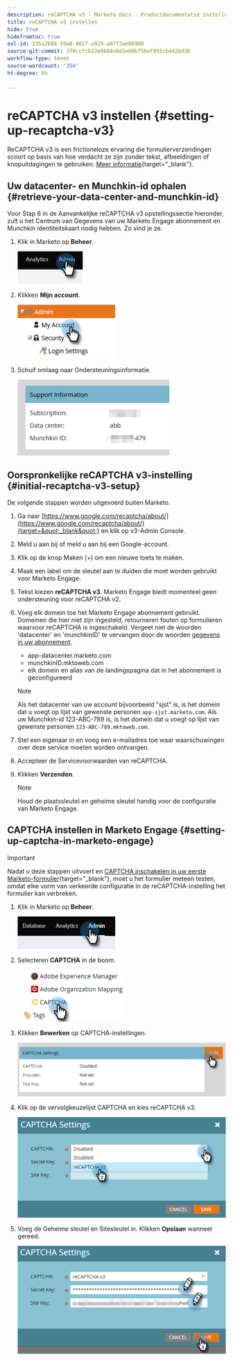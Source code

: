 ```yaml
---
description: reCAPTCHA v3 - Marketo Docs - Productdocumentatie instellen
title: reCAPTCHA v3 instellen
hide: true
hidefromtoc: true
exl-id: 235a2688-59a8-4827-a929-a07f3ae06988
source-git-commit: 3f0ccfcb22e0b84c6d1e60b750af955cb442bd36
workflow-type: tm+mt
source-wordcount: '354'
ht-degree: 0%

---
```


# reCAPTCHA v3 instellen {#setting-up-recaptcha-v3}

ReCAPTCHA v3 is een frictioneloze ervaring die formulierverzendingen scoort op basis van hoe verdacht ze zijn zonder tekst, afbeeldingen of knopuitdagingen te gebruiken. [Meer informatie](https://developers.google.com/search/blog/2018/10/introducing-recaptcha-v3-new-way-to){target=&quot;_blank&quot;}.

## Uw datacenter- en Munchkin-id ophalen {#retrieve-your-data-center-and-munchkin-id}

Voor Stap 6 in de Aanvankelijke reCAPTCHA v3 opstellingssectie hieronder, zult u het Centrum van Gegevens van uw Marketo Engage abonnement en Munchkin identiteitskaart nodig hebben. Zo vind je ze.

1. Klik in Marketo op **Beheer**.

   ![](assets/setting-up-recaptcha-v3-1.png)

1. Klikken **Mijn account**.

   ![](assets/setting-up-recaptcha-v3-2.png)

1. Schuif omlaag naar Ondersteuningsinformatie.

   ![](assets/setting-up-recaptcha-v3-3.png)

## Oorspronkelijke reCAPTCHA v3-instelling {#initial-recaptcha-v3-setup}

De volgende stappen worden uitgevoerd buiten Marketo.

1. Ga naar [https://www.google.com/recaptcha/about/](https://www.google.com/recaptcha/about/){target=&quot;_blank&quot;} en klik op v3-Admin Console.

1. Meld u aan bij of meld u aan bij een Google-account.

1. Klik op de knop Maken (+) om een nieuwe toets te maken.

1. Maak een label om de sleutel aan te duiden die moet worden gebruikt voor Marketo Engage.

1. Tekst kiezen **reCAPTCHA v3**. Marketo Engage biedt momenteel geen ondersteuning voor reCAPTCHA v2.

1. Voeg elk domein toe het Marketo Engage abonnement gebruikt. Domeinen die hier niet zijn ingesteld, retourneren fouten op formulieren waarvoor reCAPTCHA is ingeschakeld. Vergeet niet de woorden &#39;datacenter&#39; en &#39;munchkinID&#39; te vervangen door de woorden [gegevens in uw abonnement](#retrieve-your-data-center-and-munchkin-id).

   * app-datacenter.marketo.com
   * munchkinID.mktoweb.com
   * elk domein en alias van de landingspagina dat in het abonnement is geconfigureerd

   >[!NOTE]
   >
   >Als het datacenter van uw account bijvoorbeeld &quot;sjst&quot; is, is het domein dat u voegt op lijst van gewenste personen `app-sjst.marketo.com`. Als uw Munchkin-id 123-ABC-789 is, is het domein dat u voegt op lijst van gewenste personen `123-ABC-789.mktoweb.com`.

1. Stel een eigenaar in en voeg een e-mailadres toe waar waarschuwingen over deze service moeten worden ontvangen.

1. Accepteer de Servicevoorwaarden van reCAPTCHA.

1. Klikken **Verzenden**.

   >[!NOTE]
   >
   >Houd de plaatssleutel en geheime sleutel handig voor de configuratie van Marketo Engage.

## CAPTCHA instellen in Marketo Engage {#setting-up-captcha-in-marketo-engage}

>[!IMPORTANT]
>
>Nadat u deze stappen uitvoert en [CAPTCHA inschakelen in uw eerste Marketo-formulier](help/marketo/product-docs/demand-generation/forms/using-captcha/enable-captcha-in-marketo-forms.md){target=&quot;_blank&quot;}, moet u het formulier meteen testen, omdat elke vorm van verkeerde configuratie in de reCAPTCHA-instelling het formulier kan verbreken.

1. Klik in Marketo op **Beheer**.

   ![](assets/setting-up-recaptcha-v3-4.png)

1. Selecteren **CAPTCHA** in de boom.

   ![](assets/setting-up-recaptcha-v3-5.png)

1. Klikken **Bewerken** op CAPTCHA-instellingen.

   ![](assets/setting-up-recaptcha-v3-6.png)

1. Klik op de vervolgkeuzelijst CAPTCHA en kies reCAPTCHA v3.

   ![](assets/setting-up-recaptcha-v3-7.png)

1. Voeg de Geheime sleutel en Sitesleutel in. Klikken **Opslaan** wanneer gereed.

   ![](assets/setting-up-recaptcha-v3-8.png)

